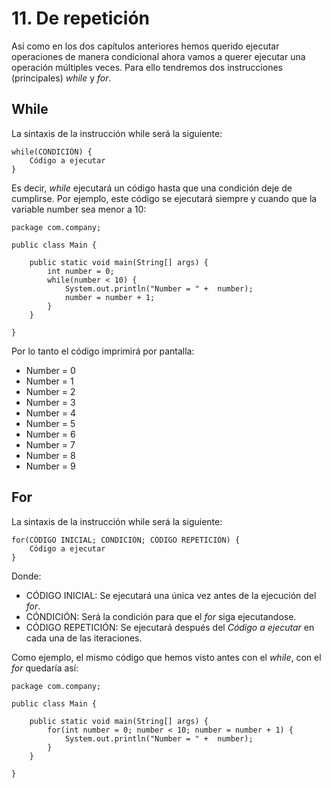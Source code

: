 # 11. De repetición

Así como en los dos capítulos anteriores hemos querido ejecutar operaciones de manera condicional ahora vamos a querer ejecutar una operación múltiples veces. Para ello tendremos dos instrucciones (principales) *while* y *for*.

## While

La sintaxis de la instrucción while será la siguiente:
```
while(CONDICIÓN) {
	Código a ejecutar
}
```

Es decir, *while* ejecutará un código hasta que una condición deje de cumplirse. Por ejemplo, este código se ejecutará siempre y cuando que la variable number sea menor a 10:
```
package com.company;  
  
public class Main {  
  
    public static void main(String[] args) {  
        int number = 0;  
        while(number < 10) {  
            System.out.println("Number = " +  number);  
            number = number + 1;  
        }  
    }  
  
}  
```
Por lo tanto el código imprimirá por pantalla:

* Number = 0
* Number = 1
* Number = 2
* Number = 3
* Number = 4
* Number = 5
* Number = 6
* Number = 7
* Number = 8
* Number = 9

## For

La sintaxis de la instrucción while será la siguiente:
```
for(CÓDIGO INICIAL; CONDICIÓN; CÓDIGO REPETICIÓN) {
	Código a ejecutar
}
```
Donde:
* CÓDIGO INICIAL: Se ejecutará una única vez antes de la ejecución del *for*.
* CÓNDICIÓN: Será la condición para que el *for* siga ejecutandose.
* CÓDIGO REPETICIÓN: Se ejecutará después del *Código a ejecutar* en cada una de las iteraciones.

Como ejemplo, el mismo código que hemos visto antes con el *while*, con el *for* quedaría así:

```
package com.company;  
  
public class Main {  
  
    public static void main(String[] args) {  
        for(int number = 0; number < 10; number = number + 1) {  
            System.out.println("Number = " +  number);  
        }  
    }  
  
}
```